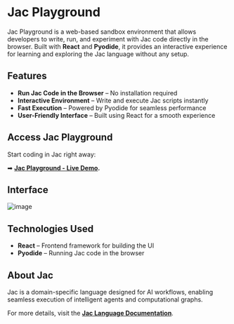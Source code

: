 # Jac Playground

Jac Playground is a web-based sandbox environment that allows developers to write, run, and experiment with Jac code directly in the browser. Built with **React** and **Pyodide**, it provides an interactive experience for learning and exploring the Jac language without any setup.

## Features

- **Run Jac Code in the Browser** – No installation required
- **Interactive Environment** – Write and execute Jac scripts instantly
- **Fast Execution** – Powered by Pyodide for seamless performance
- **User-Friendly Interface** – Built using React for a smooth experience

## Access Jac Playground

Start coding in Jac right away:

➡ **<a href="https://www.jac-lang.org/playground/" target="_blank" rel="noopener noreferrer">Jac Playground - Live Demo</a>.**

## Interface

![image](https://github.com/user-attachments/assets/bb365fd5-3d9d-45ea-a18a-2236a0769afd)

## Technologies Used

- **React** – Frontend framework for building the UI
- **Pyodide** – Running Jac code in the browser

## About Jac

Jac is a domain-specific language designed for AI workflows, enabling seamless execution of intelligent agents and computational graphs.

For more details, visit the **<a href="https://www.jac-lang.org/" target="_blank" rel="noopener noreferrer">Jac Language Documentation</a>**.
